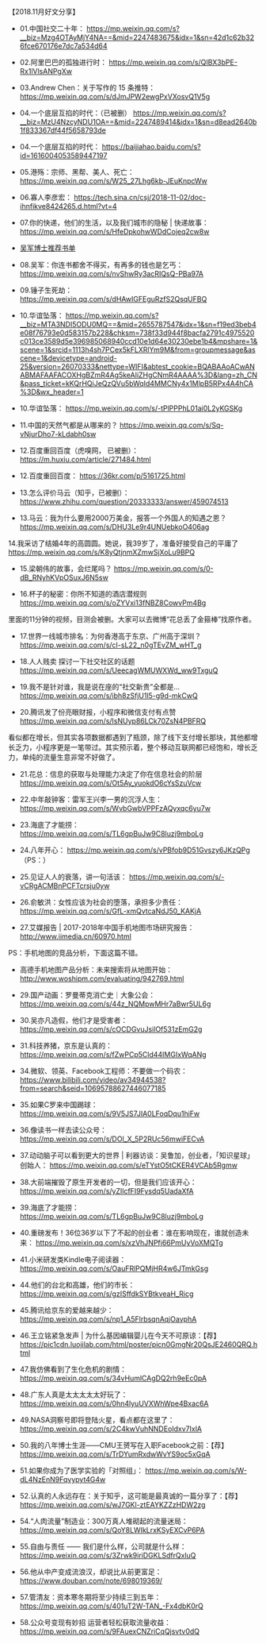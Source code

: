 

【2018.11月好文分享】

- 01.中国社交二十年：
<https://mp.weixin.qq.com/s?__biz=Mzg4OTAyMjY4NA==&mid=2247483675&idx=1&sn=42d1c62b326fce670176e7dc7a534d64>

- 02.阿里巴巴的孤独进行时：
<https://mp.weixin.qq.com/s/QIBX3bPE-Rx1lVlsANPgXw>

- 03.Andrew Chen：关于写作的 15 条推特：
<https://mp.weixin.qq.com/s/dJmJPW2ewgPxVXosvQ1V5g>

- 04.一个底层互掐的时代：（已被删）
<https://mp.weixin.qq.com/s?__biz=MzU4NzcyNDU1OA==&mid=2247489414&idx=1&sn=d8ead2640b1f833367df44f5658793de>

- 04.一个底层互掐的时代：
<https://baijiahao.baidu.com/s?id=1616004053589447197>

- 05.港殇：宗师、黑帮、美人、死亡：
<https://mp.weixin.qq.com/s/W25_27Lhg6kb-JEuKnpcWw>

- 06.寡人李彦宏：
<https://tech.sina.cn/csj/2018-11-02/doc-ihnfikve8424265.d.html?vt=4>

- 07.你的快递，他们的生活，以及我们城市的隐秘 | 快递故事：
<https://mp.weixin.qq.com/s/HfeDpkohwWDdCojeq2cw8w>

- [吴军博士推荐书单](https://mp.weixin.qq.com/s/SxgKjdjQg7IuECm176cS3Q)

- 08.吴军：你连书都舍不得买，有再多的钱也是乞丐：
<https://mp.weixin.qq.com/s/nvShwRy3acRIQsQ-PBa97A>

- 09.锤子生死劫：
<https://mp.weixin.qq.com/s/dHAwIGFEguRzfS2QsqUFBQ>

- 10.华谊坠落：
<https://mp.weixin.qq.com/s?__biz=MTA3NDI5ODU0MQ==&mid=2655787547&idx=1&sn=f19ed3beb4e08f76793e0d583157b228&chksm=738f33d944f8bacfa2791c4975520c013ce3589d5e396985068940ccd10e1d64e30230ebe1b4&mpshare=1&scene=1&srcid=1113h4sh7PCex5kFLXRlYm9M&from=groupmessage&ascene=1&devicetype=android-25&version=26070333&nettype=WIFI&abtest_cookie=BQABAAoACwANABMAFAAFACOXHgBZmR4Ag5keAIiZHgCNmR4AAAA%3D&lang=zh_CN&pass_ticket=kKQrHQiJeQzQVu5bWqId4MMCNy4x1MlpB5RPx4A4hCA%3D&wx_header=1>

- 10.华谊坠落：
<https://mp.weixin.qq.com/s/-tPlPPPhL01ai0L2yKGSKg>

- 11.中国的天然气都是从哪来的？
<https://mp.weixin.qq.com/s/Sq-vNjurDho7-kLdabh0sw>

- 12.百度重回百度（虎嗅网， 已被删）：
<https://m.huxiu.com/article/271484.html>

- 12.百度重回百度：
<https://36kr.com/p/5161725.html>

- 13.怎么评价马云（知乎，已被删）：
<https://www.zhihu.com/question/20333333/answer/459074513>

- 13.马云：我为什么要用2000万美金，报答一个外国人的知遇之恩？
<https://mp.weixin.qq.com/s/DHU3Le9r4UNUebkoO406ag>

14.我采访了结婚4年的高圆圆。她说，我39岁了，准备好接受自己的平庸了
<https://mp.weixin.qq.com/s/K8yQtjnmXZmwSjXoLu9BPQ>

- 15.梁朝伟的故事，会烂尾吗？
<https://mp.weixin.qq.com/s/0-dB_RNyhKVpOSuxJ6N5sw>

- 16.杯子的秘密：你所不知道的酒店潜规则
<https://mp.weixin.qq.com/s/oZYVxi13fNBZ8CowvPm4Bg>

里面的11分钟的视频，目测会被删。大家可以去微博“花总丢了金箍棒”找原作者。

- 17.世界一线城市排名：为何香港高于东京、广州高于深圳？
<https://mp.weixin.qq.com/s/cI-sL22_n0gTEvZM_wHT_g>

- 18.人人贱卖 探讨一下社交社区的话题
<https://mp.weixin.qq.com/s/UeecagWMUWXWd_ww9TxguQ>

- 19.我不是针对谁，我是说在座的“社交新贵”全都是...
<https://mp.weixin.qq.com/s/ibh8zSfjU1l5-g9d-mkCwQ>

- 20.腾讯发了份亮眼财报，小程序和微信支付有点赞
<https://mp.weixin.qq.com/s/IsNUyp86LCk70ZsN4PBFRQ>

看似都在增长，但其实各项数据都遇到了瓶颈，除了线下支付增长那块，其他都增长乏力，小程序更是一笔带过。其实预示着，整个移动互联网都已经饱和，增长乏力，单纯的流量生意非常不好做了。

- 21.花总：信息的获取与处理能力决定了你在信息社会的阶层
<https://mp.weixin.qq.com/s/Ot5Ay_yuokdO6cYsSzuVcw>

- 22.中年敲钟客：雷军王兴李一男的沉浮人生：
<https://mp.weixin.qq.com/s/WvbGwbVPPFzAQyxqc6yu7w>

- 23.海底了才能捞：
<https://mp.weixin.qq.com/s/TL6gpBuJw9C8luzj9mboLg>

- 24.八年开心：
<https://mp.weixin.qq.com/s/vPBfob9D51Gvszy6JKzQPg>
（PS：）

- 25.见证人人的衰落，讲一句活该：
<https://mp.weixin.qq.com/s/-vCRgACMBnPCFTcrsju0yw>

- 26.俞敏洪：女性应该为社会的堕落，承担多少责任：
<https://mp.weixin.qq.com/s/GfL-xmQvtcaNdJ50_KAKjA>

- 27.艾媒报告 | 2017-2018年中国手机地图市场研究报告：
<http://www.iimedia.cn/60970.html>

PS：手机地图的竞品分析，下面这篇不错。

- 高德手机地图产品分析：未来搜索将从地图开始：
<http://www.woshipm.com/evaluating/942769.html>



- 29.国产动画：罗曼蒂克消亡史｜大象公会：
<https://mp.weixin.qq.com/s/44z_NQMpwMHr7aBwr5UL6g>

- 30.吴亦凡造假，他们才是受害者：
<https://mp.weixin.qq.com/s/cOCDGvuJsilOf531zEmG2g>

- 31.科技养猪，京东是认真的：
<https://mp.weixin.qq.com/s/fZwPCp5Cld44IMGIxWqANg>


- 34.微软、领英、Facebook工程师：不要做一个码农：
<https://www.bilibili.com/video/av34944538?from=search&seid=10695788627446077185>

- 35.如果C罗来中国踢球：
<https://mp.weixin.qq.com/s/9V5JS7JIA0LFoqDqu1hiFw>

- 36.像读书一样去读公众号：
<https://mp.weixin.qq.com/s/DOl_X_5P2RUc56mwiFECvA>

- 37.动动脑子可以看到更大的世界 | 利器访谈：吴鲁加，创业者，「知识星球」创始人：
<https://mp.weixin.qq.com/s/eTYstO5tCKER4VCAb5Rgmw>

- 38.大前端摧毁了原生开发者的一切，但是我们应该开心：
<https://mp.weixin.qq.com/s/yZIlcfFI9Fysdq5UadaXfA>

- 39.海底了才能捞：
<https://mp.weixin.qq.com/s/TL6gpBuJw9C8luzj9mboLg>

- 40.重磅发布！36位36岁以下了不起的创业者：谁在影响现在，谁就创造未来：
<https://mp.weixin.qq.com/s/xzVhJNPfj66PmUyVoXMQTg>

- 41.小米研发类Kindle电子阅读器：
<https://mp.weixin.qq.com/s/OauFRlPQMjHR4w6JTmkGsg>




- 44.他们的台北和高雄，他们的市长：
<https://mp.weixin.qq.com/s/gzISffdkSYBtkveaH_Ricg>

- 45.腾讯给京东的爱越来越少：
<https://mp.weixin.qq.com/s/np1_A5FlrbsqnAqjOavphA>

- 46.王立铭紧急发声 | 为什么基因编辑婴儿在今天不可原谅：【荐】
<https://pic1cdn.luojilab.com/html/poster/picn0GmgNr20QsJE2460QRQ.html>

- 47.我仿佛看到了生化危机的剧情：
<https://mp.weixin.qq.com/s/34vHumlCAgDQ2rh9eEc0pA>

- 48.广东人真是太太太太太好玩了：
<https://mp.weixin.qq.com/s/0hn4lyuUVXWhWpe4Bxac6A>

- 49.NASA洞察号即将登陆火星，看点都在这里了：
<https://mp.weixin.qq.com/s/2C4kwVuhNNDEoIdxv7IxlA>

- 50.我的八年博士生涯——CMU王赟写在入职Facebook之前：【荐】
<https://mp.weixin.qq.com/s/TrDYumRxdwWvYS9oc5xGqA>

- 51.如果你成为了医学实验的「对照组」：
<https://mp.weixin.qq.com/s/W-dL4NzEnN9Fqvypyt4G4w>

- 52.认真的人永远存在：关于知乎，这可能是最真诚的一篇分享了：【荐】
<https://mp.weixin.qq.com/s/wJ7GKl-ztEAYKZZzHDW2zg>


- 54.“人肉流量”制造业：300万真人堆砌起的流量迷局：
<https://mp.weixin.qq.com/s/QoY8LWIkLrxKSyEXCvP6PA>

- 55.自由与责任 —— 我们是什么样，公司就是什么样：
<https://mp.weixin.qq.com/s/3Zrwk9iriDGKLSdfrQxluQ>

- 56.他从中产变成流浪汉，却说比从前更富足：
<https://www.douban.com/note/698019369/>

- 57.管清友：资本寒冬期将至少持续三到五年：
<https://mp.weixin.qq.com/s/401uT2W-TAN_-Fx4dbK0rQ>

- 58.公众号变现有妙招 运营者轻松获取流量收益：
<https://mp.weixin.qq.com/s/9FAuexCNZriCqQjsvtv0dQ>
